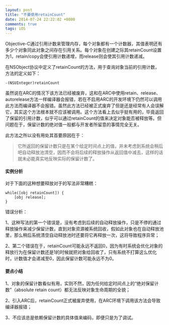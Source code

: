 ```yaml
---
layout: post
title: "不要使用retainCount"
date: 2014-07-24 22:22:02 +0800
comments: true
tags: iOS
---
```


Objective-C通过引用计数来管理内存，每个对象都有一个计数器，其值表明还有多少个对象同此对象之间存在引用关系。每个对象在创建之际其retainCount设置为1，retain/copy会使引用计数递增，而release则会使其引用计数递减。

在NSObject协议中定义了retainCount的方法，用于查询对象当前的引用计数，方法的定义如下：

`-(NSUInteger)retainCount`

虽然说在ARC的情况下该方法已经被废弃，这和在ARC中使用retain、release、autorelease方法一样编译器会报错，若在不启用ARC的开发环境下仍然可以调用此方法而编译器不会报错。虽然此方法已经被正式废弃了但是还是经常有人会误解它，其实这个方法根本就不应该被调用。这个方法看上去似乎挺有用的，毕竟返回了保留的引用计数，似乎可以通过retainCount的值来决定对象能否被释放等。但问题在于，保留计数的绝对值一般都与开发者所留意的事情完全无关。

此方法之所以没有用处其首要原因在于：

> 它所返回的保留计数只是在某个给定时间点上的值，并未考虑到系统会稍后吧自动释放池清空，因而不会将后续的释放操作从返回值中减去，这样的话就未必能真实地反映实际的保留计数了。

#### 实例分析

对于下面的这种想要释放对于的写法非常糟糕：

```
while([obj retainCount]) {
	[obj release];
}
```

错误分析：

1、这种写法的第一个错误是，没有考虑到后续的自动释放操作，只是不停的通过释放操作来减少保留计数，直到对象资源被系统回收，假如此对象也在自动释放池里，那么稍后系统清空自动释放池时还要将它再释放一次，这将导致程序异常；

2、第二个错误在于，retainCount可能永远不返回0，因为有时系统会优化对象的释放行为在保留计数还是1的时候就把对象给回收了，只有系统不打算这么优化时，计数值才会递减至0，因此保留计数可能永远不为0。

#### 要点小结

1、对象的保留计数看似有用，实则不然，因为任何给定时间点上的“绝对保留计数”（absolute retain count）都无法反映对象生命周期的全貌；

2、引入ARC后，retainCount正式被废弃使用，在ARC环境下调用该方法会导致编译器报错；

3、不应该总是依赖保留计数的具体值来编码，即便只是为了调试。









